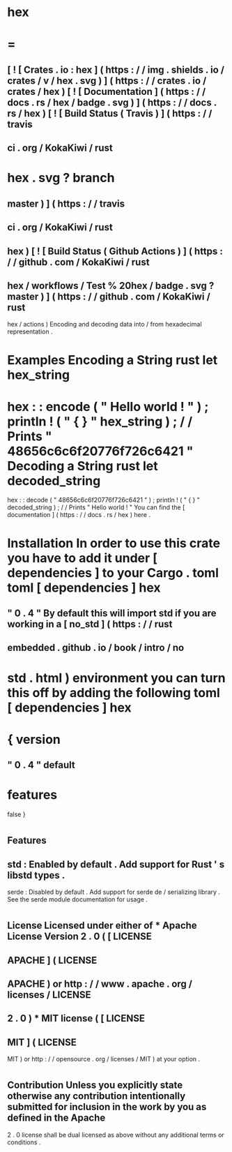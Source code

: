 hex
=
=
=
[
!
[
Crates
.
io
:
hex
]
(
https
:
/
/
img
.
shields
.
io
/
crates
/
v
/
hex
.
svg
)
]
(
https
:
/
/
crates
.
io
/
crates
/
hex
)
[
!
[
Documentation
]
(
https
:
/
/
docs
.
rs
/
hex
/
badge
.
svg
)
]
(
https
:
/
/
docs
.
rs
/
hex
)
[
!
[
Build
Status
(
Travis
)
]
(
https
:
/
/
travis
-
ci
.
org
/
KokaKiwi
/
rust
-
hex
.
svg
?
branch
=
master
)
]
(
https
:
/
/
travis
-
ci
.
org
/
KokaKiwi
/
rust
-
hex
)
[
!
[
Build
Status
(
Github
Actions
)
]
(
https
:
/
/
github
.
com
/
KokaKiwi
/
rust
-
hex
/
workflows
/
Test
%
20hex
/
badge
.
svg
?
master
)
]
(
https
:
/
/
github
.
com
/
KokaKiwi
/
rust
-
hex
/
actions
)
Encoding
and
decoding
data
into
/
from
hexadecimal
representation
.
#
#
Examples
Encoding
a
String
rust
let
hex_string
=
hex
:
:
encode
(
"
Hello
world
!
"
)
;
println
!
(
"
{
}
"
hex_string
)
;
/
/
Prints
"
48656c6c6f20776f726c6421
"
Decoding
a
String
rust
let
decoded_string
=
hex
:
:
decode
(
"
48656c6c6f20776f726c6421
"
)
;
println
!
(
"
{
}
"
decoded_string
)
;
/
/
Prints
"
Hello
world
!
"
You
can
find
the
[
documentation
]
(
https
:
/
/
docs
.
rs
/
hex
)
here
.
#
#
Installation
In
order
to
use
this
crate
you
have
to
add
it
under
[
dependencies
]
to
your
Cargo
.
toml
toml
[
dependencies
]
hex
=
"
0
.
4
"
By
default
this
will
import
std
if
you
are
working
in
a
[
no_std
]
(
https
:
/
/
rust
-
embedded
.
github
.
io
/
book
/
intro
/
no
-
std
.
html
)
environment
you
can
turn
this
off
by
adding
the
following
toml
[
dependencies
]
hex
=
{
version
=
"
0
.
4
"
default
-
features
=
false
}
#
#
Features
-
std
:
Enabled
by
default
.
Add
support
for
Rust
'
s
libstd
types
.
-
serde
:
Disabled
by
default
.
Add
support
for
serde
de
/
serializing
library
.
See
the
serde
module
documentation
for
usage
.
#
#
License
Licensed
under
either
of
*
Apache
License
Version
2
.
0
(
[
LICENSE
-
APACHE
]
(
LICENSE
-
APACHE
)
or
http
:
/
/
www
.
apache
.
org
/
licenses
/
LICENSE
-
2
.
0
)
*
MIT
license
(
[
LICENSE
-
MIT
]
(
LICENSE
-
MIT
)
or
http
:
/
/
opensource
.
org
/
licenses
/
MIT
)
at
your
option
.
#
#
#
Contribution
Unless
you
explicitly
state
otherwise
any
contribution
intentionally
submitted
for
inclusion
in
the
work
by
you
as
defined
in
the
Apache
-
2
.
0
license
shall
be
dual
licensed
as
above
without
any
additional
terms
or
conditions
.
